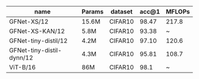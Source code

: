| name | Params | dataset | acc@1 | MFLOPs |
| --- | --- | --- | --- | --- |
| GFNet-XS/12 | 15.6M | CIFAR10 | 98.47 | 217.8|
| GFNet-XS-KAN/12 | 5.8M | CIFAR10 | 93.38 | ~ |
| GFNet-tiny-distil/12 | 4.2M | CIFAR10 | 97.10 | 120.6 |
| GFNet-tiny-distil-dynn/12 | 4.3M | CIFAR10 | 95.81 | 108.7 |
| ViT-B/16 | 86M | CIFAR10 | 98.1 | ~ |
